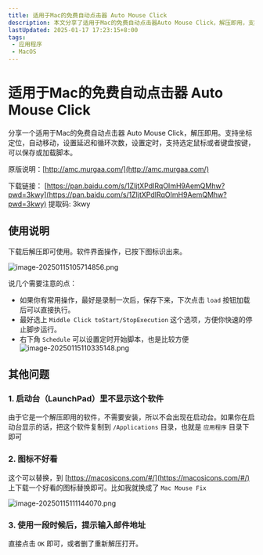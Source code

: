 ```yaml
---
title: 适用于Mac的免费自动点击器 Auto Mouse Click
description: 本文分享了适用于Mac的免费自动点击器Auto Mouse Click，解压即用，支持坐标定位、自动移动、设置延迟和循环次数、定时、选定鼠标或键盘按键，可保存或加载脚本。下载链接和使用说明详见原文
lastUpdated: 2025-01-17 17:23:15+8:00
tags: 
 - 应用程序
 - MacOS
---
```


# 适用于Mac的免费自动点击器 Auto Mouse Click

分享一个适用于Mac的免费自动点击器 Auto Mouse Click，解压即用。支持坐标定位，自动移动，设置延迟和循环次数，设置定时，支持选定鼠标或者键盘按键，可以保存或加载脚本。

原版说明：[http://amc.murgaa.com/](http://amc.murgaa.com/)

下载链接： [https://pan.baidu.com/s/1ZljtXPdIRqOImH9AemQMhw?pwd=3kwy](https://pan.baidu.com/s/1ZljtXPdIRqOImH9AemQMhw?pwd=3kwy) 提取码: 3kwy 

## 使用说明

下载后解压即可使用。软件界面操作，已按下图标识出来。

![image-20250115105714856.png](http://sto1fqpd6.hn-bkt.clouddn.com/6787288c3ca9a.png)

说几个需要注意的点：

+ 如果你有常用操作，最好是录制一次后，保存下来，下次点击 `load` 按钮加载后可以直接执行。
+ 最好选上 `Middle Click toStart/StopExecution` 这个选项，方便你快速的停止脚步运行。
+ 右下角 `Schedule` 可以设置定时开始脚本，也是比较方便![image-20250115110335148.png](http://sto1fqpd6.hn-bkt.clouddn.com/6787288c11f87.png)

## 其他问题

### 1. 启动台（LaunchPad）里不显示这个软件

由于它是一个解压即用的软件，不需要安装，所以不会出现在启动台。如果你在启动台显示的话，把这个软件复制到 `/Applications` 目录，也就是 `应用程序` 目录下即可

### 2. 图标不好看

这个可以替换，到 [https://macosicons.com/#/](https://macosicons.com/#/) 上下载一个好看的图标替换即可。比如我就换成了 `Mac Mouse Fix`

![image-20250115111144070.png](http://sto1fqpd6.hn-bkt.clouddn.com/6787288c46630.png)

### 3. 使用一段时候后，提示输入邮件地址

直接点击 `OK` 即可，或者删了重新解压打开。
